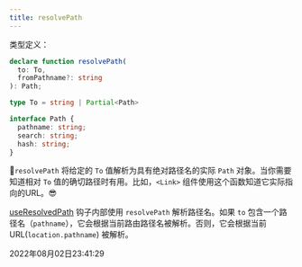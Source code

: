 ```yaml
---
title: resolvePath
---
```


类型定义：
```typescript
declare function resolvePath(
  to: To,
  fromPathname?: string
): Path;

type To = string | Partial<Path>

interface Path {
  pathname: string;
  search: string;
  hash: string;
}
```

📒`resolvePath` 将给定的 `To` 值解析为具有绝对路径名的实际 `Path` 对象。当你需要知道相对 `To` 值的确切路径时有用。比如，`<Link>` 组件使用这个函数知道它实际指向的URL。😎

[useResolvedPath](../hooks/useResolvedPath) 钩子内部使用 `resolvePath` 解析路径名。如果 `to` 包含一个路径名（`pathname`），它会根据当前路由路径名被解析。否则，它会根据当前URL(`location.pathname`) 被解析。

2022年08月02日23:41:29
